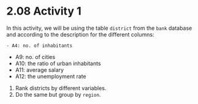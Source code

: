 # 2.08 Activity 1

In this activity, we will be using the table `district` from the `bank` database and according to the description for the different columns:

    - A4: no. of inhabitants

- A9: no. of cities
- A10: the ratio of urban inhabitants
- A11: average salary
- A12: the unemployment rate

1. Rank districts by different variables.
2. Do the same but group by `region`.
